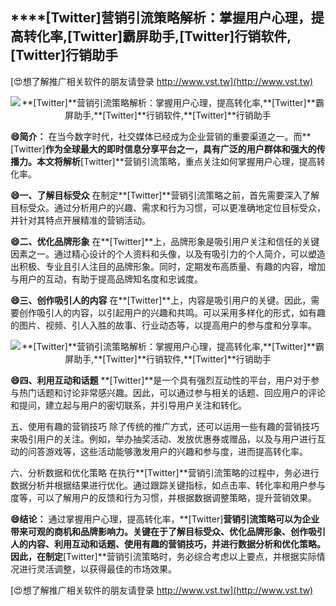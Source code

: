 ## ****[Twitter]**营销引流策略解析：掌握用户心理，提高转化率,**[Twitter]**霸屏助手,**[Twitter]**行销软件,**[Twitter]**行销助手**

[😍想了解推广相关软件的朋友请登录 http://www.vst.tw](http://www.vst.tw)

 <center><img src="https://vst.tw/MP4/tuiguang/png/4.png" alt="**[Twitter]**营销引流策略解析：掌握用户心理，提高转化率,**[Twitter]**霸屏助手,**[Twitter]**行销软件,**[Twitter]**行销助手"></center>

**😄简介：**
在当今数字时代，社交媒体已经成为企业营销的重要渠道之一。而**[Twitter]**作为全球最大的即时信息分享平台之一，具有广泛的用户群体和强大的传播力。本文将解析**[Twitter]**营销引流策略，重点关注如何掌握用户心理，提高转化率。

**😄一、了解目标受众**
在制定**[Twitter]**营销引流策略之前，首先需要深入了解目标受众。通过分析用户的兴趣、需求和行为习惯，可以更准确地定位目标受众，并针对其特点开展精准的营销活动。

**😄二、优化品牌形象**
在**[Twitter]**上，品牌形象是吸引用户关注和信任的关键因素之一。通过精心设计的个人资料和头像，以及有吸引力的个人简介，可以塑造出积极、专业且引人注目的品牌形象。同时，定期发布高质量、有趣的内容，增加与用户的互动，有助于提高品牌知名度和忠诚度。

**😄三、创作吸引人的内容**
在**[Twitter]**上，内容是吸引用户的关键。因此，需要创作吸引人的内容，以引起用户的兴趣和共鸣。可以采用多样化的形式，如有趣的图片、视频、引人入胜的故事、行业动态等，以提高用户的参与度和分享率。

 <center><img src="https://vst.tw/MP4/tuiguang/png/2.png" alt="**[Twitter]**营销引流策略解析：掌握用户心理，提高转化率,**[Twitter]**霸屏助手,**[Twitter]**行销软件,**[Twitter]**行销助手"></center>

**😄四、利用互动和话题**
**[Twitter]**是一个具有强烈互动性的平台，用户对于参与热门话题和讨论非常感兴趣。因此，可以通过参与相关的话题、回应用户的评论和提问，建立起与用户的密切联系，并引导用户关注和转化。

五、使用有趣的营销技巧
除了传统的推广方式，还可以运用一些有趣的营销技巧来吸引用户的关注。例如，举办抽奖活动、发放优惠券或赠品，以及与用户进行互动的问答游戏等，这些活动能够激发用户的兴趣和参与度，进而提高转化率。

六、分析数据和优化策略
在执行**[Twitter]**营销引流策略的过程中，务必进行数据分析并根据结果进行优化。通过跟踪关键指标，如点击率、转化率和用户参与度等，可以了解用户的反馈和行为习惯，并根据数据调整策略，提升营销效果。

**😄结论：**
通过掌握用户心理，提高转化率，**[Twitter]**营销引流策略可以为企业带来可观的商机和品牌影响力。关键在于了解目标受众、优化品牌形象、创作吸引人的内容、利用互动和话题、使用有趣的营销技巧，并进行数据分析和优化策略。因此，在制定**[Twitter]**营销引流策略时，务必综合考虑以上要点，并根据实际情况进行灵活调整，以获得最佳的市场效果。

[😍想了解推广相关软件的朋友请登录 http://www.vst.tw](http://www.vst.tw)



